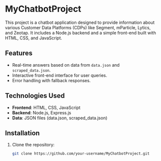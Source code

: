 # MyChatbotProject

This project is a chatbot application designed to provide information about various Customer Data Platforms (CDPs) like Segment, mParticle, Lytics, and Zeotap. It includes a Node.js backend and a simple front-end built with HTML, CSS, and JavaScript.

## Features
- Real-time answers based on data from `data.json` and `scraped_data.json`.
- Interactive front-end interface for user queries.
- Error handling with fallback responses.

## Technologies Used
- **Frontend**: HTML, CSS, JavaScript
- **Backend**: Node.js, Express.js
- **Data**: JSON files (data.json, scraped_data.json)

## Installation
1. Clone the repository:
   ```bash
   git clone https://github.com/your-username/MyChatbotProject.git
